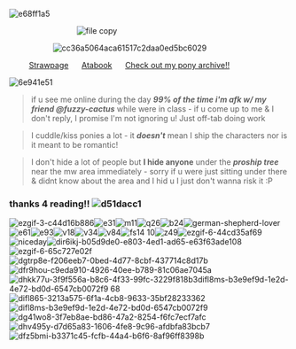 ![e68ff1a5](https://github.com/user-attachments/assets/8ebd36d7-ff5a-4298-92c4-a260e6b719cc)

‎ ‎ ‎ ‎ ‎ ‎ ‎ ‎ ‎ ‎ ‎ ‎ ‎ ‎ ‎ ‎ ‎ ‎ ‎ ‎ ‎ ‎ ‎ ‎ ‎ ‎ ‎ ‎ ‎ ‎ ‎ ![file copy](https://github.com/user-attachments/assets/19e3915b-64b0-4584-9be2-f98340ae9d8f)

‎ ‎ ‎ ‎ ‎ ‎ ‎ ‎ ‎ ‎ ‎ ‎ ‎ ‎ ‎ ‎ ‎ ‎ ‎ ‎ ![cc36a5064aca61517c2daa0ed5bc6029](https://github.com/user-attachments/assets/d162a1eb-70af-45b6-b12f-ac5e9f000fd4)





‎ ‎ ‎ ‎ ‎ ‎ ‎ ‎ ‎ 
[Strawpage](https://grant-curly.straw.page) ‎ ‎ ‎ ‎ ‎ [Atabook](https://grantcurly.atabook.org/) ‎ ‎ ‎ ‎ ‎ [Check out my pony archive!!](https://aaronsponyarchives.straw.page/)



![6e941e51](https://github.com/user-attachments/assets/7ccf85ae-f98f-4333-8699-d5efb99cd61a)

>if u see me online during the day *__99% of the time i'm afk w/ my friend @fuzzy-cactus__* while were in class -
if u come up to me & I don't reply, I promise I'm not ignoring u! Just off-tab doing work 

> I cuddle/kiss ponies a lot - it *__doesn't__* mean I ship the characters nor is it meant to be romantic! 

> I don't hide a lot of people but **I hide anyone** under the *__proship tree__* near the mw area immediately - sorry if u were just sitting under there & didnt know about the area and I hid u I just don't wanna risk it :P

 ### thanks 4 reading!! ![d51dacc1](https://github.com/user-attachments/assets/2677c4b0-b368-4447-9dda-ea8a750a0768)



 
 ![ezgif-3-c44d16b886](https://github.com/user-attachments/assets/cbfd15f4-1461-44e9-b091-d4215968ec1b)![e31](https://github.com/user-attachments/assets/1cf13e55-35b7-40e7-a18e-4f55d77c5336)![m11](https://github.com/user-attachments/assets/d8b2d2ce-bab2-4a20-bc26-5ba09afd78aa)![q26](https://github.com/user-attachments/assets/a4172112-22c7-4886-a9e5-5a7fd9cb0d9e)![b24](https://github.com/user-attachments/assets/f5c2bc37-82cb-4f4e-aa7f-ec174143bdb8)![german-shepherd-lover](https://github.com/user-attachments/assets/62693889-13c5-43aa-a890-d350922c7f65)![e61](https://github.com/user-attachments/assets/8d2bd352-dab9-468a-9706-08478668873b)![e93](https://github.com/user-attachments/assets/7c13f80a-487c-4576-8cd0-5fd429ae6929)![v18](https://github.com/user-attachments/assets/4b90160a-4f0a-46d8-b28e-326d1d15c513)![v34](https://github.com/user-attachments/assets/b7f80652-f65d-4cb6-972c-3a509c654284)![v84](https://github.com/user-attachments/assets/7e9c882b-bfcf-4f1b-9b64-f998dc5c72eb)![f![s14](https://github.com/user-attachments/assets/37f88b45-2007-4d03-bd51-dc6495180083)
10](https://github.com/user-attachments/assets/92de1799-9e98-45b8-aeae-8fd58f3910e1)![z49](https://github.com/user-attachments/assets/94c06ca3-781c-495f-b768-90e918dd23cc)![ezgif-6-44cd35af69](https://github.com/user-attachments/assets/f061382f-fb0b-4f8b-8dbd-4b7a9695acca)![niceday](https://github.com/user-attachments/assets/2c0b0e62-8d4f-4da8-a16e-f2876508cfc7)![dir6ikj-b05d9de0-e803-4ed1-ad65-e63f63ade108](https://github.com/user-attachments/assets/0992f250-fc58-4bd3-bd8a-85f7db98ad9f)![ezgif-6-65c727e02f](https://github.com/user-attachments/assets/90c5bcde-54fc-48fc-b715-657c995cefa6)![dgtrp8e-f206eeb7-0bed-4d77-8cbf-437714c8d17b](https://github.com/user-attachments/assets/4b1f5011-6298-4f96-9d82-3ca50700eca1)![dfr9hou-c9eda910-4926-40ee-b789-81c06ae7045a](https://github.com/user-attachments/assets/9d325b95-985c-4f31-9007-b1420eceb266)![dhkk77u-3f9f556a-b8c6-4f33-99fc-3229f818b3![difl8ms-b3e9ef9d-1e2d-4e72-bd0d-6547cb0072f9](https://github.com/user-attachments/assets/0efac7b5-9481-490d-92f2-f10cad523fd7)
68](https://github.com/user-attachments/assets/3dc42cb6-baa3-4db0-b832-b0ad2f659d12)![difl865-3213a575-6f1a-4cb8-9633-35bf28233362](https://github.com/user-attachments/assets/4badf100-1320-4e35-9b8b-0eb66a12c5ad)![difl8ms-b3e9ef9d-1e2d-4e72-bd0d-6547cb0072f9](https://github.com/user-attachments/assets/4d7288fa-3f37-4993-8733-c1c10b11edbf)![dg41wo8-3f7eb8ae-bd86-47a2-8254-f6fc7ecf7afc](https://github.com/user-attachments/assets/f8ad002a-49e5-4481-95fc-26d1bea45062)![dhv495y-d7d65a83-1606-4fe8-9c96-afdbfa83bcb7](https://github.com/user-attachments/assets/6ce1bdbe-a84b-44bf-9531-fbe5ac8d1ace)![dfz5bmi-b3371c45-fcfb-44a4-b6f6-8af96ff8398b](https://github.com/user-attachments/assets/8677c00c-3930-4db9-b941-b492be0ab956)










































